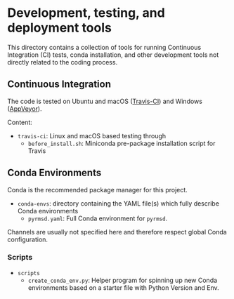 # Development, testing, and deployment tools

This directory contains a collection of tools for running Continuous Integration (CI) tests, 
conda installation, and other development tools not directly related to the coding process.

## Continuous Integration

The code is tested on Ubuntu and macOS ([Travis-CI](https://about.travis-ci.com/)) and Windows ([AppVeyor](https://www.appveyor.com/)).

Content:
* `travis-ci`: Linux and macOS based testing through  
  * `before_install.sh`: Miniconda pre-package installation script for Travis

## Conda Environments

Conda is the recommended package manager for this project.

* `conda-envs`: directory containing the YAML file(s) which fully describe Conda environments
  * `pyrmsd.yaml`: Full Conda environment for `pyrmsd`.
  
Channels are usually not specified here and therefore respect global Conda configuration.

### Scripts

* `scripts`
  * `create_conda_env.py`: Helper program for spinning up new Conda environments based on a starter file with Python Version and Env.